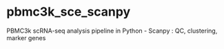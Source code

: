# pbmc3k_sce_scanpy
PBMC3k scRNA-seq analysis pipeline in Python - Scanpy : QC, clustering, marker genes

